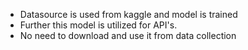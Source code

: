 - Datasource is used from kaggle and model is trained
- Further this model is utilized for API's.
- No need to download and use it from data collection